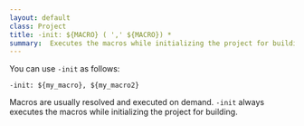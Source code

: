 ```yaml
---
layout: default
class: Project
title: -init: ${MACRO} ( ',' ${MACRO}) * 
summary:  Executes the macros while initializing the project for building.
---
```


You can use `-init` as follows:

	-init: ${my_macro}, ${my_macro2}

Macros are usually resolved and executed on demand. `-init` always executes the macros while initializing the project for building.
